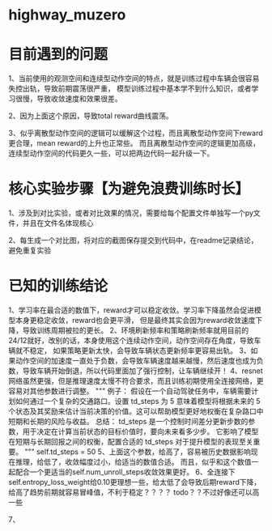 # highway_muzero


# 目前遇到的问题

1、当前使用的观测空间和连续型动作空间的特点，就是训练过程中车辆会很容易失控出轨，导致前期震荡很严重，
模型训练过程中基本学不到什么知识，或者学习很慢，导致收敛速度和效果很差。

2、因为上面这个原因，导致total reward曲线震荡。

3、似乎离散型动作空间的逻辑可以缓解这个过程，而且离散型动作空间下reward更合理，mean reward的上升也正常些。
而且离散型动作空间的逻辑更加高级，连续型动作空间的代码更久一些，可以把两边代码一起升级一下。

# 核心实验步骤【为避免浪费训练时长】

1、涉及到对比实验，或者对比效果的情况，需要给每个配置文件单独写一个py文件，并且在文件名体现核心

2、每生成一个对比图，将对应的截图保存提交到代码中，在readme记录结论，避免重复实验


# 已知的训练结论
1、学习率在最合适的数值下，reward才可以稳定收敛。学习率下降虽然会促进模型本身更稳定收敛，reward也会更平滑，
但是最终其实会因为reward收敛速度下降，导致训练周期被拉的更长。
2、环境刷新频率和策略刷新频率就用目前的24/12就好，改别的话，本身使用这个连续动作空间，动作空间存在角度，导致车辆就不稳定，
如果策略更新太快，会导致车辆状态更新频率更容易出轨。
3、如果动作空间的加速度一直处于负数，会导致车辆速度越来越慢，然后速度也成为负数，导致车辆开始倒退，所以代码里面加了强行控制，让车辆继续开！
4、resnet网络虽然更强，但是推理速度太慢不符合要求，而且训练初期使用全连接网络，更容易对其他参数进行调整。
        """
        例子：
        假设在一个自动驾驶任务中，车辆需要计划如何通过一个复杂的交通路口。设置 td_steps 为 5 意味着模型将根据未来的 
        5 个状态及其奖励来估计当前决策的价值。这可以帮助模型更好地权衡在复杂路口中短期和长期的风险与收益。
        总结：
        td_steps 是一个控制时间差分更新步数的参数，用于决定在计算当前状态的目标价值时，要向未来看多少步。
        它影响了模型在短期与长期回报之间的权衡，配置合适的 td_steps 对于提升模型的表现至关重要。
        """
        self.td_steps = 50 
5、上面这个参数，给高了，容易被历史数据影响现在推理，给低了，收敛幅度过小，给适当的数值合适。
而且，似乎和这个数值一起配合一个更适当的self.num_unroll_steps收敛效果更好。
6、全连接下self.entropy_loss_weight给0.10更理想一些，给太低了会导致后期reward下降，给高了趋势前期就容易冒峰值，不利于稳定？？？？  todo？？不过好像还可以高一些

7、